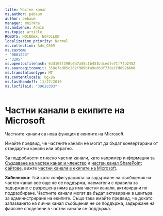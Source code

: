 ```yaml
---
title: Частен канал
ms.author: pebaum
author: pebaum
manager: mnirkhe
ms.audience: Admin
ms.topic: article
ROBOTS: NOINDEX, NOFOLLOW
localization_priority: Normal
ms.collection: Adm_O365
ms.custom:
- "9001223"
- "3205"
ms.openlocfilehash: 6dd168f390c0a7a55c1b451bdcedfe71f7fb2452
ms.sourcegitcommit: 358e7ed05c262f909bfa9ed0df730e1fd89266b8
ms.translationtype: MT
ms.contentlocale: bg-BG
ms.lasthandoff: 11/27/2019
ms.locfileid: "39628303"
---
```

# <a name="private-channels-in-microsoft-teams"></a>Частни канали в екипите на Microsoft

Частните канали са нова функция в екипите на Microsoft. 

Имайте предвид, че частните канали не могат да бъдат конвертирани от стандартни канали или обратно.

За подробности относно частни канали, като например информация за [Създаване на частен канал и членство](https://docs.microsoft.com/MicrosoftTeams/private-channels#private-channel-creation-and-membership) и [частен канал SharePoint сайтове](https://docs.microsoft.com/MicrosoftTeams/private-channels#private-channel-sharepoint-sites), вижте [частни канали в екипите на Microsoft](https://docs.microsoft.com/MicrosoftTeams/private-channels). 

**Забележка:** Тъй като конфигурацията за задържане на съобщения на частен канал все още не се поддържа, наематели с правила за задържане е разрешена няма да има частни канали, активирани по подразбиране. Частните канали могат да бъдат активирани в центъра за администриране на екипите. Също така имайте предвид, че докато запазването на лични канал съобщения не се поддържа, задържане на файлове споделени в частни канали се поддържа.